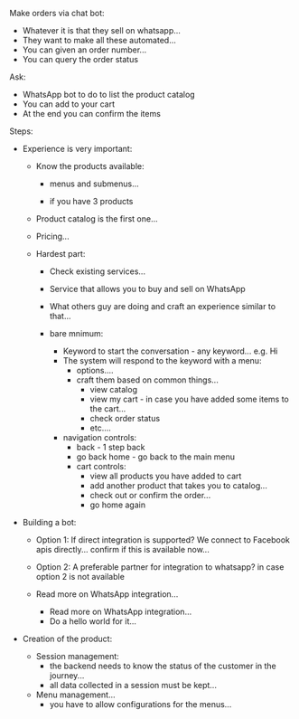 

Make orders via chat bot:

+ Whatever it is that they sell on whatsapp... 
+ They want to make all these automated... 
+ You can given an order number... 
+ You can query the order status 


Ask:
+ WhatsApp bot to do to list the product catalog
+ You can add to your cart
+ At the end you can confirm the items 


Steps:
+ Experience is very important:
    + Know the products available:
        + menus and submenus... 

        + if you have 3 products

    + Product catalog is the first one... 
    + Pricing... 

    + Hardest part:
        + Check existing services... 
        + Service that allows you to buy and sell on WhatsApp
        + What others guy are doing and craft an experience similar to that...


        + bare mnimum:
            + Keyword to start the conversation - any keyword... e.g. Hi
            + The system will respond to the keyword with a menu:
                + options.... 
                + craft them based on common things... 
                    + view catalog 
                    + view my cart - in case you have added some items to the cart... 
                    + check order status
                    + etc.... 
            + navigation controls:
                + back - 1 step back 
                + go back home - go back to the main menu 
                + cart controls:
                    + view all products you have added to cart
                    + add another product that takes you to catalog... 
                    + check out or confirm the order... 
                    + go home again 

+ Building a bot:
    + Option 1: If direct integration is supported? We connect to Facebook apis directly... confirm if this is available now... 
    + Option 2: A preferable partner for integration to whatsapp? in case option 2 is not available

    + Read more on WhatsApp integration... 
        + Read more on WhatsApp integration... 
        + Do a hello world for it... 

+ Creation of the product:
    + Session management:
        + the backend needs to know the status of the customer in the journey... 
        + all data collected in a session must be kept... 
    + Menu management... 
        + you have to allow configurations for the menus... 







